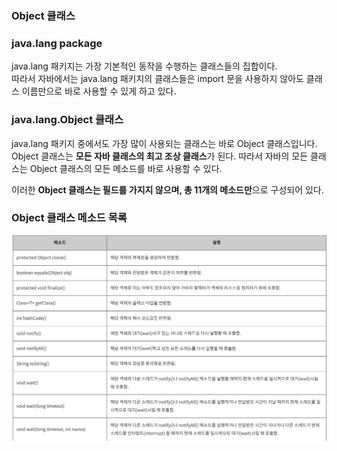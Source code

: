 ### Object 클래스

### java.lang package
java.lang 패키지는 가장 기본적인 동작을 수행하는 클래스들의 집합이다.    
따라서 자바에서는 java.lang 패키지의 클래스들은 import 문을 사용하지 않아도 클래스 이름만으로 바로 사용할 수 있게 하고 있다.

### java.lang.Object 클래스
java.lang 패키지 중에서도 가장 많이 사용되는 클래스는 바로 Object 클래스입니다.
Object 클래스는 **모든 자바 클래스의 최고 조상 클래스**가 된다.
따라서 자바의 모든 클래스는 Object 클래스의 모든 메소드를 바로 사용할 수 있다.

이러한 **Object 클래스는 필드를 가지지 않으며, 총 11개의 메소드만**으로 구성되어 있다.

### Object 클래스 메소드 목록
![object_method](img/object_method.png)